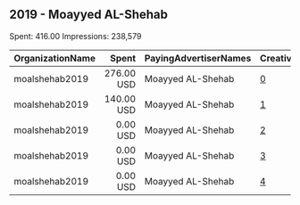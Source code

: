 ## 2019 - Moayyed AL-Shehab 
Spent: 416.00
Impressions: 238,579

|OrganizationName|Spent|PayingAdvertiserNames|CreativeUrls|Impressions|Genders|AgeBrackets|CountryCodes|BillingAddresses|CandidateBallotInformation|
|:---|---:|:---|:---|---:|:---|:---|:---|:---|:---|
|moalshehab2019|276.00 USD|Moayyed AL-Shehab|[0](https://www.snap.com/political-ads/asset/eb482257f23e71e5e4360133329de98f332722998274c227773cccf0ed4ff80d?mediaType=png)|161,694||18+|kuwait|KW||
|moalshehab2019|140.00 USD|Moayyed AL-Shehab|[1](https://www.snap.com/political-ads/asset/0608707e9ebf7c6bea5d33435bc3104fc5a054261cbeefbee927c72667ade8a6?mediaType=png)|75,438||20+|kuwait|KW||
|moalshehab2019|0.00 USD|Moayyed AL-Shehab|[2](https://www.snap.com/political-ads/asset/ca671a4d1183b76598cdcb297626c76065b10c98a2ef9f51824a3384dfa03088?mediaType=png)|742||17+|kuwait|KW||
|moalshehab2019|0.00 USD|Moayyed AL-Shehab|[3](https://www.snap.com/political-ads/asset/dead0991a8116846bfa25673863ce2544ae74c504a313e5727dec90382e728e9?mediaType=png)|413||18+|kuwait|KW||
|moalshehab2019|0.00 USD|Moayyed AL-Shehab|[4](https://www.snap.com/political-ads/asset/85d4f35726d6e22ba32b2df4b08005dfa3eb78d3bdd11016771dfcb516e02c8d?mediaType=png)|292||18+|kuwait|KW||
